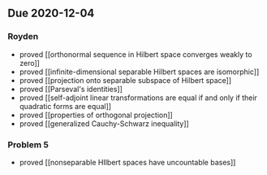 ## Due 2020-12-04
### Royden
- proved [[orthonormal sequence in Hilbert space converges weakly to zero]]
- proved [[infinite-dimensional separable Hilbert spaces are isomorphic]]
- proved [[projection onto separable subspace of Hilbert space]]
- proved [[Parseval's identities]]
- proved [[self-adjoint linear transformations are equal if and only if their quadratic forms are equal]]
- proved [[properties of orthogonal projection]]
- proved [[generalized Cauchy-Schwarz inequality]]

### Problem 5
- proved [[nonseparable HIlbert spaces have uncountable bases]]